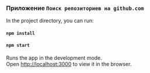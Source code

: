 ### Приложение `Поиск репозиториев на github.com`

In the project directory, you can run:

#### `npm install`  

#### `npm start`

Runs the app in the development mode.<br>
Open [http://localhost:3000](http://localhost:3000) to view it in the browser.